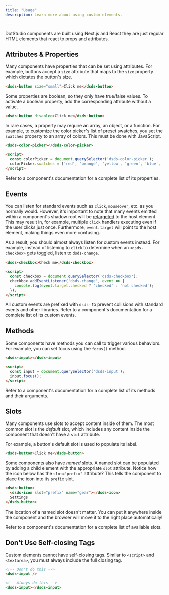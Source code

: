 ```yaml
---
title: "Usage"
description: Learn more about using custom elements.

---
```


DotStudio components are built using Next.js and React they are just regular HTML elements that react to props and attributes.


## Attributes & Properties

Many components have properties that can be set using attributes. For example, buttons accept a `size` attribute that maps to the `size` property which dictates the button's size.

```html
<dsds-button size="small">Click me</dsds-button>
```

Some properties are boolean, so they only have true/false values. To activate a boolean property, add the corresponding attribute without a value.

```html
<dsds-button disabled>Click me</dsds-button>
```

In rare cases, a property may require an array, an object, or a function. For example, to customize the color picker's list of preset swatches, you set the `swatches` property to an array of colors. This must be done with JavaScript.

```html
<dsds-color-picker></dsds-color-picker>

<script>
  const colorPicker = document.querySelector('dsds-color-picker');
  colorPicker.swatches = ['red', 'orange', 'yellow', 'green', 'blue', 'purple'];
</script>
```

Refer to a component's documentation for a complete list of its properties.

## Events

You can listen for standard events such as `click`, `mouseover`, etc. as you normally would. However, it's important to note that many events emitted within a component's shadow root will be [retargeted](https://dom.spec.whatwg.org/#retarget) to the host element. This may result in, for example, multiple `click` handlers executing even if the user clicks just once. Furthermore, `event.target` will point to the host element, making things even more confusing.

As a result, you should almost always listen for custom events instead. For example, instead of listening to `click` to determine when an `<dsds-checkbox>` gets toggled, listen to `dsds-change`.

```html
<dsds-checkbox>Check me</dsds-checkbox>

<script>
  const checkbox = document.querySelector('dsds-checkbox');
  checkbox.addEventListener('dsds-change', event => {
    console.log(event.target.checked ? 'checked' : 'not checked');
  });
</script>
```

All custom events are prefixed with `dsds-` to prevent collisions with standard events and other libraries. Refer to a component's documentation for a complete list of its custom events.

## Methods

Some components have methods you can call to trigger various behaviors. For example, you can set focus using the `focus()` method.

```html
<dsds-input></dsds-input>

<script>
  const input = document.querySelector('dsds-input');
  input.focus();
</script>
```

Refer to a component's documentation for a complete list of its methods and their arguments.

## Slots

Many components use slots to accept content inside of them. The most common slot is the _default_ slot, which includes any content inside the component that doesn't have a `slot` attribute.

For example, a button's default slot is used to populate its label.

```html
<dsds-button>Click me</dsds-button>
```

Some components also have _named_ slots. A named slot can be populated by adding a child element with the appropriate `slot` attribute. Notice how the icon below has the `slot="prefix"` attribute? This tells the component to place the icon into its `prefix` slot.

```html
<dsds-button>
  <dsds-icon slot="prefix" name="gear"></dsds-icon>
  Settings
</dsds-button>
```

The location of a named slot doesn't matter. You can put it anywhere inside the component and the browser will move it to the right place automatically!

Refer to a component's documentation for a complete list of available slots.

## Don't Use Self-closing Tags

Custom elements cannot have self-closing tags. Similar to `<script>` and `<textarea>`, you must always include the full closing tag.

```html
<!-- Don't do this -->
<dsds-input />

<!-- Always do this -->
<dsds-input></dsds-input>
```
